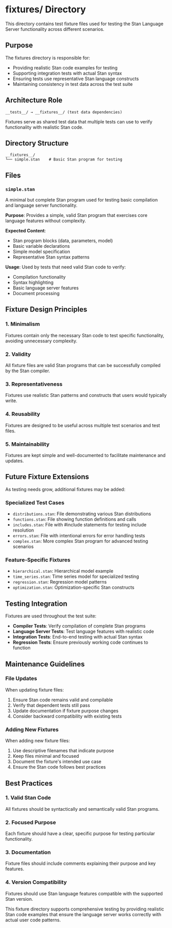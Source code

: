 # __fixtures__/ Directory

This directory contains test fixture files used for testing the Stan Language Server functionality across different scenarios.

## Purpose

The fixtures directory is responsible for:
- Providing realistic Stan code examples for testing
- Supporting integration tests with actual Stan syntax
- Ensuring tests use representative Stan language constructs
- Maintaining consistency in test data across the test suite

## Architecture Role

```
__tests__/ → __fixtures__/ (test data dependencies)
```

Fixtures serve as shared test data that multiple tests can use to verify functionality with realistic Stan code.

## Directory Structure

```
__fixtures__/
└── simple.stan    # Basic Stan program for testing
```

## Files

### `simple.stan`
A minimal but complete Stan program used for testing basic compilation and language server functionality.

**Purpose**: Provides a simple, valid Stan program that exercises core language features without complexity.

**Expected Content**:
- Stan program blocks (data, parameters, model)
- Basic variable declarations
- Simple model specification
- Representative Stan syntax patterns

**Usage**: Used by tests that need valid Stan code to verify:
- Compilation functionality
- Syntax highlighting
- Basic language server features
- Document processing

## Fixture Design Principles

### 1. Minimalism
Fixtures contain only the necessary Stan code to test specific functionality, avoiding unnecessary complexity.

### 2. Validity
All fixture files are valid Stan programs that can be successfully compiled by the Stan compiler.

### 3. Representativeness
Fixtures use realistic Stan patterns and constructs that users would typically write.

### 4. Reusability
Fixtures are designed to be useful across multiple test scenarios and test files.

### 5. Maintainability
Fixtures are kept simple and well-documented to facilitate maintenance and updates.

## Future Fixture Extensions

As testing needs grow, additional fixtures may be added:

### Specialized Test Cases
- `distributions.stan`: File demonstrating various Stan distributions
- `functions.stan`: File showing function definitions and calls
- `includes.stan`: File with #include statements for testing include resolution
- `errors.stan`: File with intentional errors for error handling tests
- `complex.stan`: More complex Stan program for advanced testing scenarios

### Feature-Specific Fixtures
- `hierarchical.stan`: Hierarchical model example
- `time_series.stan`: Time series model for specialized testing
- `regression.stan`: Regression model patterns
- `optimization.stan`: Optimization-specific Stan constructs

## Testing Integration

Fixtures are used throughout the test suite:
- **Compiler Tests**: Verify compilation of complete Stan programs
- **Language Server Tests**: Test language features with realistic code
- **Integration Tests**: End-to-end testing with actual Stan syntax
- **Regression Tests**: Ensure previously working code continues to function

## Maintenance Guidelines

### File Updates
When updating fixture files:
1. Ensure Stan code remains valid and compilable
2. Verify that dependent tests still pass
3. Update documentation if fixture purpose changes
4. Consider backward compatibility with existing tests

### Adding New Fixtures
When adding new fixture files:
1. Use descriptive filenames that indicate purpose
2. Keep files minimal and focused
3. Document the fixture's intended use case
4. Ensure the Stan code follows best practices

## Best Practices

### 1. Valid Stan Code
All fixtures should be syntactically and semantically valid Stan programs.

### 2. Focused Purpose
Each fixture should have a clear, specific purpose for testing particular functionality.

### 3. Documentation
Fixture files should include comments explaining their purpose and key features.

### 4. Version Compatibility
Fixtures should use Stan language features compatible with the supported Stan version.

This fixture directory supports comprehensive testing by providing realistic Stan code examples that ensure the language server works correctly with actual user code patterns.
